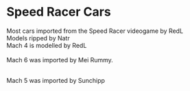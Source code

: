 # Speed Racer Cars

Most cars imported from the Speed Racer videogame by RedL <br>
Models ripped by Natr <br>
Mach 4 is modelled by RedL <br>
<br>
Mach 6 was imported by Mei Rummy.

<br>
Mach 5 was imported by Sunchipp

